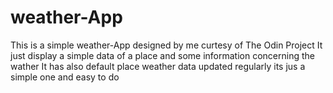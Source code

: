 # weather-App
This is a simple weather-App designed by me curtesy of The Odin Project 
It just display a simple data of  a place and some information concerning the wather 
It has also default place weather data updated regularly
its jus a simple one and easy to do 
